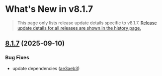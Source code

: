 # What's New in v<span class="_version">8.1.7</span>

> This page only lists release update details specific to v<span class="_version">8.1.7</span>. [Release update details for all releases are shown in the history page.](History)

<!--_release-notes-->
## [8.1.7](https://github.com/Finbuckle/Finbuckle.MultiTenant/compare/v8.1.6...v8.1.7) (2025-09-10)


### Bug Fixes

* update dependencies ([ae3aeb3](https://github.com/Finbuckle/Finbuckle.MultiTenant/commit/ae3aeb3c0ef05db1664b60bc091713f72a06daf4))




<!--_release-notes-->
